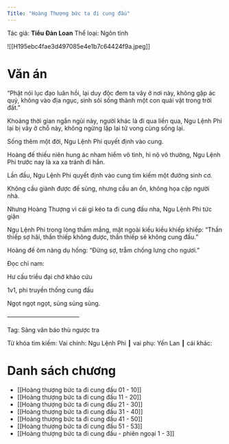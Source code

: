 ```yaml
---
Title: "Hoàng Thượng bức ta đi cung đấu"
---
```


Tác giả: **Tiểu Đàn Loan**
Thể loại: Ngôn tình

![[H195ebc4fae3d497085e4e1b7c64424f9a.jpeg]]

# Văn án

“Phật nói lục đạo luân hồi, lại duy độc đem ta vây ở nơi này, không gặp ác quỷ, không vào địa ngục, sinh sôi sống thành một con quái vật trong trời đất.”

Khoảng thời gian ngắn ngủi này, người khác là đi qua liền qua, Ngu Lệnh Phi lại bị vây ở chỗ này, không ngừng lặp lại tử vong cùng sống lại.

Sống thêm một đời, Ngu Lệnh Phi quyết định vào cung.

Hoàng đế thiếu niên hung ác nham hiểm vô tình, hỉ nộ vô thường, Ngu Lệnh Phi trước nay là xa xa tránh đi hắn.

Lần đầu, Ngu Lệnh Phi quyết định vào cung tìm kiếm một đường sinh cơ.

Không cầu giành được đế sủng, nhưng cầu an ổn, không họa cập người nhà.

Nhưng Hoàng Thượng vì cái gì kéo ta đi cung đấu nha, Ngu Lệnh Phi tức giận

Ngu Lệnh Phi trong lòng thầm mắng, mặt ngoài kiều kiều khiếp khiếp: “Thần thiếp sợ hãi, thần thiếp không được, thần thiếp sẽ không cung đấu.”

Hoàng đế ôm nàng dụ hống: “Đừng sợ, trẫm chống lưng cho ngươi.”

Đọc chỉ nam:

Hư cấu triều đại chớ khảo cứu

1v1, phi truyền thống cung đấu

Ngọt ngọt ngọt, sủng sủng sủng.

————————————

Tag: Sảng văn báo thù ngược tra

Từ khóa tìm kiếm: Vai chính: Ngu Lệnh Phi ┃ vai phụ: Yến Lan ┃ cái khác:

# Danh sách chương

- [[Hoàng thượng bức ta đi cung đấu 01 - 10]]
- [[Hoàng thượng bức ta đi cung đấu 11 - 20]]
- [[Hoàng thượng bức ta đi cung đấu 21 - 30]]
- [[Hoàng thượng bức ta đi cung đấu 31 - 40]]
- [[Hoàng thượng bức ta đi cung đấu 41 - 50]]
- [[Hoàng thượng bức ta đi cung đấu 51 - 53]]
- [[Hoàng thượng bức ta đi cung đấu - phiên ngoại 1 - 3]]